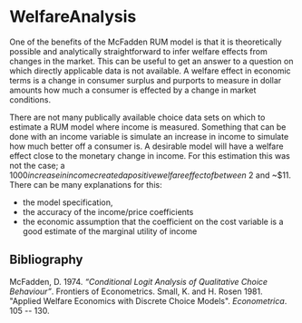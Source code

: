 # WelfareAnalysis

One of the benefits of the McFadden RUM model is that it is theoretically possible and analytically straightforward to infer welfare effects from changes in the market. This can be useful to get an answer to a question on which directly applicable data is not available. A welfare effect in economic terms is a change in consumer surplus and purports to measure in dollar amounts how much a consumer is effected by a change in market conditions. 

There are not many publically available choice data sets on which to estimate a RUM model where income is measured. Something that can be done with an income variable is simulate an increase in income to simulate how much better off a consumer is. A desirable model will have a welfare effect close to the monetary change in income. For this estimation this was not the case; a $1000 increase in income created a positive welfare effect of between ~$2 and ~$11. There can be many explanations for this:

* the model specification, 
* the accuracy of the income/price coefficients 
* the economic assumption that the coefficient on the cost variable is a good estimate of the marginal utility of income

## Bibliography

McFadden, D. 1974. *“Conditional Logit Analysis of Qualitative Choice Behaviour”*. Frontiers of Econometrics.
Small, K. and H. Rosen 1981. "Applied Welfare Economics with Discrete Choice Models". *Econometrica*. 105 -- 130. 
